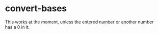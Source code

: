 # convert-bases

This works at the moment, unless the entered number or another number has a 0 in it.